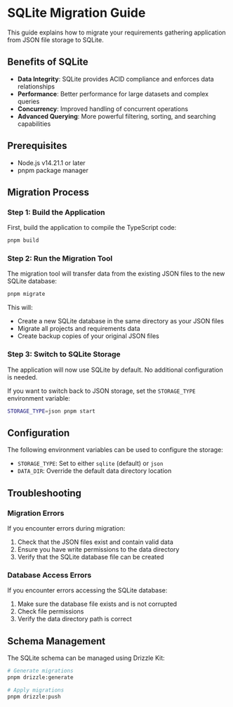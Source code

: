 # SQLite Migration Guide

This guide explains how to migrate your requirements gathering application from JSON file storage to SQLite.

## Benefits of SQLite

- **Data Integrity**: SQLite provides ACID compliance and enforces data relationships
- **Performance**: Better performance for large datasets and complex queries
- **Concurrency**: Improved handling of concurrent operations
- **Advanced Querying**: More powerful filtering, sorting, and searching capabilities

## Prerequisites

- Node.js v14.21.1 or later
- pnpm package manager

## Migration Process

### Step 1: Build the Application

First, build the application to compile the TypeScript code:

```bash
pnpm build
```

### Step 2: Run the Migration Tool

The migration tool will transfer data from the existing JSON files to the new SQLite database:

```bash
pnpm migrate
```

This will:

- Create a new SQLite database in the same directory as your JSON files
- Migrate all projects and requirements data
- Create backup copies of your original JSON files

### Step 3: Switch to SQLite Storage

The application will now use SQLite by default. No additional configuration is needed.

If you want to switch back to JSON storage, set the `STORAGE_TYPE` environment variable:

```bash
STORAGE_TYPE=json pnpm start
```

## Configuration

The following environment variables can be used to configure the storage:

- `STORAGE_TYPE`: Set to either `sqlite` (default) or `json`
- `DATA_DIR`: Override the default data directory location

## Troubleshooting

### Migration Errors

If you encounter errors during migration:

1. Check that the JSON files exist and contain valid data
2. Ensure you have write permissions to the data directory
3. Verify that the SQLite database file can be created

### Database Access Errors

If you encounter errors accessing the SQLite database:

1. Make sure the database file exists and is not corrupted
2. Check file permissions
3. Verify the data directory path is correct

## Schema Management

The SQLite schema can be managed using Drizzle Kit:

```bash
# Generate migrations
pnpm drizzle:generate

# Apply migrations
pnpm drizzle:push
```
